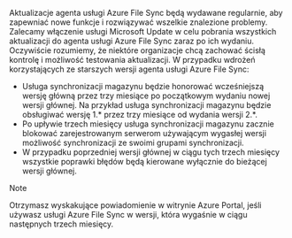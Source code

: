 Aktualizacje agenta usługi Azure File Sync będą wydawane regularnie, aby zapewniać nowe funkcje i rozwiązywać wszelkie znalezione problemy. Zalecamy włączenie usługi Microsoft Update w celu pobrania wszystkich aktualizacji do agenta usługi Azure File Sync zaraz po ich wydaniu. Oczywiście rozumiemy, że niektóre organizacje chcą zachować ścisłą kontrolę i możliwość testowania aktualizacji. W przypadku wdrożeń korzystających ze starszych wersji agenta usługi Azure File Sync:

- Usługa synchronizacji magazynu będzie honorować wcześniejszą wersję główną przez trzy miesiące po początkowym wydaniu nowej wersji głównej. Na przykład usługa synchronizacji magazynu będzie obsługiwać wersję 1.\* przez trzy miesiące od wydania wersji 2.\*.
- Po upływie trzech miesięcy usługa synchronizacji magazynu zacznie blokować zarejestrowanym serwerom używającym wygasłej wersji możliwość synchronizacji ze swoimi grupami synchronizacji.
- W przypadku poprzedniej wersji głównej w ciągu tych trzech miesięcy wszystkie poprawki błędów będą kierowane wyłącznie do bieżącej wersji głównej.

> [!Note]  
> Otrzymasz wyskakujące powiadomienie w witrynie Azure Portal, jeśli używasz usługi Azure File Sync w wersji, która wygaśnie w ciągu następnych trzech miesięcy.